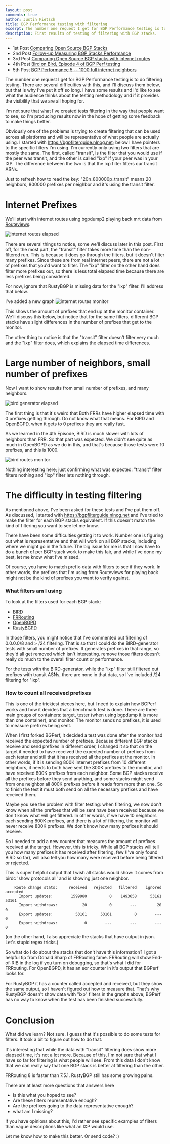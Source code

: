 ```yaml
---
layout: post
comments: true
author: Justin Pietsch
title: BGP Performance testing with filtering
excerpt: The number one request I get for BGP Performance testing is to do filtering tests.
description: First results of testing of filtering with BGP stacks.
---
```


- 1st Post [Comparing Open Source BGP Stacks](https://elegantnetwork.github.io/posts/comparing-open-source-bgp-stacks/)
- 2nd Post [Follow-up Measuring BGP Stacks Performance](https://elegantnetwork.github.io/posts/followup-measuring-BGP-stacks/)
- 3rd Post [Comparing Open Source BGP stacks with internet routes](https://elegantnetwork.github.io/posts/comparing-open-source-bgp-internet-routes)
- 4th Post [Bird on Bird, Episode 4 of BGP Perf testing ](https://elegantnetwork.github.io/posts/bird-on-bird-bgp-perf-episode4)
- 5th Post [BGP Performance 5 -- 1000 full internet neighbors](https://elegantnetwork.github.io/posts/bgp-perf5-1000-internet-neighbors/)

The number one request I get for BGP Performance testing is to do filtering testing. There are several difficulties with this, and I'll discuss them below, but that is why I've put it off so long. I have some results and I'd like to see what the audience thinks about the testing methodology and if it provides the visibility that we are all hoping for.

I'm not sure that what I've created tests filtering in the way that people want to see, so I'm producing results now in the hope of getting some feedback to make things better.

Obviously one of the problems is trying to create filtering that can be used across all platforms and will be representative of what people are actually using. I started with https://bgpfilterguide.nlnog.net; below I have pointers to the specific filters I'm using. I'm currently only using two filters that are mostly the same. The first, called "transit", is the filter that you would use if the peer was transit, and the other is called "ixp" if your peer was in your IXP. The difference between the two is that the ixp filter filters our transit ASNs. 

Just to refresh how to read the key: "20n_800000p_transit" means 20 neighbors, 800000 prefixes per neighbor and it's using the transit filter.

# Internet Prefixes

We'll start with internet routes using bgpdump2 playing back mrt data from [Routeviews](http://www.routeviews.org/routeviews/). 

![internet routes elapsed](/assets/images/2021-11-bgp-6/bgperf_filter-bgpdump_elapsed.png)

There are several things to notice, some we'll discuss later in this post. First off, for the most part, the "transit" filter takes more time than the non-filtered run. This is because it does go through the filters, but it doesn't filter many prefixes. Since these are from real internet peers, there are not a lot of prefixes that you'd want to filter. The "ixp" filter on the other hand does filter more prefixes out, so there is less total elapsed time because there are less prefixes being considered.

For now, ignore that RustyBGP is missing data for the "ixp" filter. I'll address that below.

I've added a new graph ![internet routes monitor](/assets/images/2021-11-bgp-6/bgperf_filter-bgpdump_monitor_prefixes.png) 

This shows the amount of prefixes that end up at the monitor container. We'll discuss this below, but notice that for the same filters, different BGP stacks have slight differences in the number of prefixes that get to the monitor.

The other thing to notice is that the "transit" filter doesn't filter very much and the "ixp" filter does, which explains the elapsed time differences.

# Large number of neighbors, small number of prefixes

Now I want to show results from small number of prefixes, and many neighbors. 

![bird generator elapsed](/assets/images/2021-11-bgp-6/bgperf_filter-bird-1000_elapsed.png)

The first thing is that it's weird that Both FRRs have higher elapsed time with 0 prefixes getting through. Do not know what that means. For BIRD and OpenBGPD, when it gets to 0 prefixes they are really fast.

As we learned in the 4th Episode, BIRD is much slower with lots of neighbors than FRR. So that part was expected. We didn't see quite as much in OpenBGPD as we do in this, and that's because those tests were 10 prefixes, and this is 1000. 

![bird routes monitor](/assets/images/2021-11-bgp-6/bgperf_filter-bird-1000_monitor_prefixes.png)

Nothing interesting here; just confirming what was expected: "transit" filter filters nothing and "ixp" filter lets nothing through.

#  The difficulty in testing filtering
As mentioned above, I've been asked for these tests and I've put them off. As discussed, I started with https://bgpfilterguide.nlnog.net and I've tried to make the filter for each BGP stacks equivalent. If this doesn't match the kind of filtering you want to see let me know. 

There have been some difficulties getting it to work. Number one is figuring out what is representative and that will work on all BGP stacks, including where we might go in the future. The big issue for me is that I now have to do a bunch of per BGP stack work to make this fair, and while I've done my best, let me know what I've missed.

Of course, you have to match prefix-data with filters to see if they work. In other words, the prefixes that I'm using from Routeviews for playing back might not be the kind of prefixes you want to verify against.

### What filters am I using

To look at the filters used for each BGP stack:
* [BIRD](https://github.com/jopietsch/bgperf/blob/490452fe947c94f9eb87e4f45bb789514f6e11b1/filters/bird.conf)
* [FRRouting](https://github.com/jopietsch/bgperf/blob/49dcf42868dc88cb65f95924c28d4b25cf8ba5b0/filters/frr.conf)
* [OpenBGPD](https://github.com/jopietsch/bgperf/blob/490452fe947c94f9eb87e4f45bb789514f6e11b1/filters/openbgp.conf)
* [RustyBGPD](https://github.com/jopietsch/bgperf/blob/49dcf42868dc88cb65f95924c28d4b25cf8ba5b0/filters/rustybgpd.conf)

In those filters, you might notice that I've commented out filtering of 0.0.0.0/8 and > /24 filtering. That is so that I could do the BIRD-generator tests with small number of prefixes. It generates prefixes in that range, so they'd all get removed which isn't interesting. remove those filters doesn't really do much to the overall filter count or performance.

For the tests with the BIRD-generator, while the "ixp" filter still filtered out prefixes with transit ASNs, there are none in that data, so I've included /24 filtering for "ixp".

### How to count all received prefixes

This is one of the trickiest pieces here, but I need to explain how BGPerf works and how it decides that a benchmark test is done. There are three main groups of containers: target, tester (when using bgpdump it is more than one container), and monitor. The monitor sends no prefixes, it is used to measure prefixes being sent. 

When I first forked BGPerf, it decided a test was done after the monitor had received the expected number of prefixes. Because different BGP stacks receive and send prefixes in different order, I changed it so that on the target it needed to have received the expected number of prefixes from each tester and still that it has received all the prefixes at the monitor. In other words, if it is sending 800K internet prefixes from 10 different neighbors, it needs to both have sent the 800K prefixes to the monitor, and have received 800K prefixes from each neighbor.  Some BGP stacks receive all the prefixes before they send anything, and some stacks might send from one neighbor all 800K prefixes before it reads from more than one. So to finish the test it must both send on all the necessary prefixes and have received them.

Maybe you see the problem with filter testing: when filtering, we now don't know when all the prefixes that will be sent have been received because we don't know what will get filtered. In other words, if we have 10 neighbors each sending 800K prefixes, and there is a lot of filtering, the monitor will never receive 800K prefixes. We don't know how many prefixes it should receive.

 So I needed to add a new counter that measures the amount of prefixes received at the target. However, this is tricky. While all BGP stacks will tell you how many prefixes it has received after filtering, few (I've only found BIRD so far), will also tell you how many were received before being filtered or rejected.

This is super helpful output that I wish all stacks would show: it comes from birdc 'show protocols all' and is showing just one neighbor.

```
    Route change stats:     received   rejected   filtered    ignored   accepted
      Import updates:        1599980          0    1493658      53161      53161
      Import withdraws:           20          0        ---         20          0
      Export updates:          53161      53161          0        ---          0
      Export withdraws:            0        ---        ---        ---          0
```

(on the other hand, I also appreciate the stacks that have output in json. Let's stupid regex tricks.)

So what do I do about the stacks that don't have this information? I got a helpful tip from Donald Sharp of FRRouting fame. FRRouting will show End-of-RIB in the log if you turn on debugging, so that's what I did for FRRouting. For OpenBGPD, it has an eor counter in it's output that BGPerf looks for. 

For RustyBGP it has a counter called accepted and received, but they show the same output, so I haven't figured out how to measure that. That's why RustyBGP doesn't show data with "ixp" filters in the graphs above; BGPerf has no way to know when the test has been finished successfully.

# Conclusion

What did we learn? Not sure. I guess that it's possible to do some tests for filters. It took a bit to figure out how to do that.

It's interesting that while the data with "transit" filtering does show more elapsed time, it's not a lot more. Because of this, I'm not sure that what I have so far for filtering is what people will see. From this data I don't know that we can really say that one BGP stack is better at filtering than the other. 

FRRouting 8 is faster than 7.5.1. RustyBGP still has some growing pains.

There are at least more questions that answers here
* Is this what you hoped to see?
* Are these filters representative enough?
* Are the prefixes going to the data representative enough?
* what am I missing?

If you have opinions about this, I'd rather see specific examples of filters than vague descriptions like what an IXP would use. 

Let me know how to make this better. Or send code? :)



